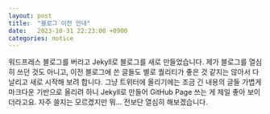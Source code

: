 ```yaml
---
layout: post
title:  "블로그 이전 안내"
date:   2023-10-31 22:23:00 +0900
categories: notice
---
```

워드프레스 블로그를 버리고 Jekyll로 블로그를 새로 만들었습니다. 제가 블로그를 열심히 쓰던 것도 아니고, 이전 블로그에 쓴 글들도 별로 퀄리티가 좋은 것 같지는 않아서 다 날리고 새로 시작해 보려 합니다. 
그냥 트위터에 올리기에는 조금 긴 내용의 글들 가볍게 마크다운 기반으로 올리려 하니 Jekyll로 만들어 GitHub Page 쓰는 게 제일 좋아 보이더라고요. 자주 쓸지는 모르겠지만 뭐... 전보단 열심히 해보겠습니다. 